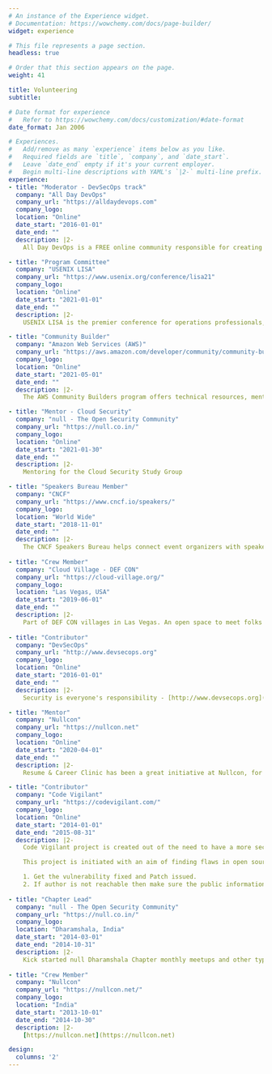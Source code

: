 ```yaml
---
# An instance of the Experience widget.
# Documentation: https://wowchemy.com/docs/page-builder/
widget: experience

# This file represents a page section.
headless: true

# Order that this section appears on the page.
weight: 41

title: Volunteering
subtitle:

# Date format for experience
#   Refer to https://wowchemy.com/docs/customization/#date-format
date_format: Jan 2006

# Experiences.
#   Add/remove as many `experience` items below as you like.
#   Required fields are `title`, `company`, and `date_start`.
#   Leave `date_end` empty if it's your current employer.
#   Begin multi-line descriptions with YAML's `|2-` multi-line prefix.
experience:
- title: "Moderator - DevSecOps track"
  company: "All Day DevOps"
  company_url: "https://alldaydevops.com"
  company_logo:
  location: "Online"
  date_start: "2016-01-01"
  date_end: ""
  description: |2-
    All Day DevOps is a FREE online community responsible for creating the world’s largest DevOps conference. - [https://www.alldaydevops.com](https://www.alldaydevops.com)

- title: "Program Committee"
  company: "USENIX LISA"
  company_url: "https://www.usenix.org/conference/lisa21"
  company_logo:
  location: "Online"
  date_start: "2021-01-01"
  date_end: ""
  description: |2-
    USENIX LISA is the premier conference for operations professionals, where sysadmins, systems engineers, IT operations professionals, SRE practitioners, developers, IT managers, and academic researchers share real-world knowledge about designing, building, securing, and maintaining the critical systems of our interconnected world.

- title: "Community Builder"
  company: "Amazon Web Services (AWS)"
  company_url: "https://aws.amazon.com/developer/community/community-builders/"
  company_logo:
  location: "Online"
  date_start: "2021-05-01"
  date_end: ""
  description: |2-
    The AWS Community Builders program offers technical resources, mentorship, and networking opportunities to AWS enthusiasts and emerging thought leaders who are passionate about sharing knowledge and connecting with the technical community.

- title: "Mentor - Cloud Security"
  company: "null - The Open Security Community"
  company_url: "https://null.co.in/"
  company_logo:
  location: "Online"
  date_start: "2021-01-30"
  date_end: ""
  description: |2-
    Mentoring for the Cloud Security Study Group

- title: "Speakers Bureau Member"
  company: "CNCF"
  company_url: "https://www.cncf.io/speakers/"
  company_logo:
  location: "World Wide"
  date_start: "2018-11-01"
  date_end: ""
  description: |2-
    The CNCF Speakers Bureau helps connect event organizers with speakers who have varied expertise in the cloud native ecosystem. Speakers consist of CNCF ambassadors, meetup organizers, and prominent community members who are willing to speak at events on the topics they are proficient in.
  
- title: "Crew Member"
  company: "Cloud Village - DEF CON"
  company_url: "https://cloud-village.org/"
  company_logo:
  location: "Las Vegas, USA"
  date_start: "2019-06-01"
  date_end: ""
  description: |2-
    Part of DEF CON villages in Las Vegas. An open space to meet folks interested in offensive and defensive aspects of cloud security. I was leading in creating and running the CTF for the conference.
  
- title: "Contributor"
  company: "DevSecOps"
  company_url: "http://www.devsecops.org"
  company_logo:
  location: "Online"
  date_start: "2016-01-01"
  date_end: ""
  description: |2-
    Security is everyone's responsibility - [http://www.devsecops.org](http://www.devsecops.org)

- title: "Mentor"
  company: "Nullcon"
  company_url: "https://nullcon.net"
  company_logo:
  location: "Online"
  date_start: "2020-04-01"
  date_end: ""
  description: |2-
    Resume & Career Clinic has been a great initiative at Nullcon, for the Candidates looking to progress their career in Information Security

- title: "Contributor"
  company: "Code Vigilant"
  company_url: "https://codevigilant.com/"
  company_logo:
  location: "Online"
  date_start: "2014-01-01"
  date_end: "2015-08-31"
  description: |2-
    Code Vigilant project is created out of the need to have a more secure open source software. It is a known fact that a large number of users use opensource software but a very few of them contribute back in terms of identifying and making these opensource software a more secure piece of software.

    This project is initiated with an aim of finding flaws in open source software and making sure that we reach one of the following conclusion.

    1. Get the vulnerability fixed and Patch issued.
    2. If author is not reachable then make sure the public information is available and spread the details that issues exist with opensource software and discourage its usage.
  
- title: "Chapter Lead"
  company: "null - The Open Security Community"
  company_url: "https://null.co.in/"
  company_logo:
  location: "Dharamshala, India"
  date_start: "2014-03-01"
  date_end: "2014-10-31"
  description: |2-
    Kick started null Dharamshala Chapter monthly meetups and other types of meetings like null Humla and Puliya. Responsibilities include organizing monthly events, arranging venues, inviting speakers, etc.
  
- title: "Crew Member"
  company: "Nullcon"
  company_url: "https://nullcon.net/"
  company_logo:
  location: "India"
  date_start: "2013-10-01"
  date_end: "2014-10-30"
  description: |2-
    [https://nullcon.net](https://nullcon.net)

design:
  columns: '2'
---
```

